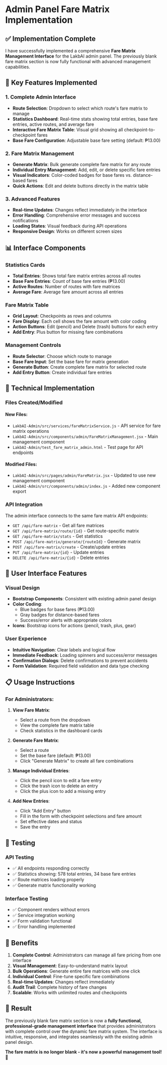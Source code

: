 # Admin Panel Fare Matrix Implementation

## ✅ Implementation Complete

I have successfully implemented a comprehensive **Fare Matrix Management Interface** for the LakbAI admin panel. The previously blank fare matrix section is now fully functional with advanced management capabilities.

## 🎯 Key Features Implemented

### 1. **Complete Admin Interface**
- **Route Selection**: Dropdown to select which route's fare matrix to manage
- **Statistics Dashboard**: Real-time stats showing total entries, base fare entries, active routes, and average fare
- **Interactive Fare Matrix Table**: Visual grid showing all checkpoint-to-checkpoint fares
- **Base Fare Configuration**: Adjustable base fare setting (default: ₱13.00)

### 2. **Fare Matrix Management**
- **Generate Matrix**: Bulk generate complete fare matrix for any route
- **Individual Entry Management**: Add, edit, or delete specific fare entries
- **Visual Indicators**: Color-coded badges for base fares vs. distance-based fares
- **Quick Actions**: Edit and delete buttons directly in the matrix table

### 3. **Advanced Features**
- **Real-time Updates**: Changes reflect immediately in the interface
- **Error Handling**: Comprehensive error messages and success notifications
- **Loading States**: Visual feedback during API operations
- **Responsive Design**: Works on different screen sizes

## 📊 Interface Components

### Statistics Cards
- **Total Entries**: Shows total fare matrix entries across all routes
- **Base Fare Entries**: Count of base fare entries (₱13.00)
- **Active Routes**: Number of routes with fare matrices
- **Average Fare**: Average fare amount across all entries

### Fare Matrix Table
- **Grid Layout**: Checkpoints as rows and columns
- **Fare Display**: Each cell shows the fare amount with color coding
- **Action Buttons**: Edit (pencil) and Delete (trash) buttons for each entry
- **Add Entry**: Plus button for missing fare combinations

### Management Controls
- **Route Selector**: Choose which route to manage
- **Base Fare Input**: Set the base fare for matrix generation
- **Generate Button**: Create complete fare matrix for selected route
- **Add Entry Button**: Create individual fare entries

## 🔧 Technical Implementation

### Files Created/Modified

#### New Files:
- `LakbAI-Admin/src/services/fareMatrixService.js` - API service for fare matrix operations
- `LakbAI-Admin/src/components/admin/FareMatrixManagement.jsx` - Main management component
- `LakbAI-Admin/test_fare_matrix_admin.html` - Test page for API endpoints

#### Modified Files:
- `LakbAI-Admin/src/pages/admin/FareMatrix.jsx` - Updated to use new management component
- `LakbAI-Admin/src/components/admin/index.js` - Added new component export

### API Integration
The admin interface connects to the same fare matrix API endpoints:
- `GET /api/fare-matrix` - Get all fare matrices
- `GET /api/fare-matrix/route/{id}` - Get route-specific matrix
- `GET /api/fare-matrix/stats` - Get statistics
- `POST /api/fare-matrix/generate/{routeId}` - Generate matrix
- `POST /api/fare-matrix/create` - Create/update entries
- `PUT /api/fare-matrix/{id}` - Update entries
- `DELETE /api/fare-matrix/{id}` - Delete entries

## 🎨 User Interface Features

### Visual Design
- **Bootstrap Components**: Consistent with existing admin panel design
- **Color Coding**: 
  - Blue badges for base fares (₱13.00)
  - Gray badges for distance-based fares
  - Success/error alerts with appropriate colors
- **Icons**: Bootstrap icons for actions (pencil, trash, plus, gear)

### User Experience
- **Intuitive Navigation**: Clear labels and logical flow
- **Immediate Feedback**: Loading spinners and success/error messages
- **Confirmation Dialogs**: Delete confirmations to prevent accidents
- **Form Validation**: Required field validation and data type checking

## 📋 Usage Instructions

### For Administrators:

1. **View Fare Matrix**:
   - Select a route from the dropdown
   - View the complete fare matrix table
   - Check statistics in the dashboard cards

2. **Generate Fare Matrix**:
   - Select a route
   - Set the base fare (default: ₱13.00)
   - Click "Generate Matrix" to create all fare combinations

3. **Manage Individual Entries**:
   - Click the pencil icon to edit a fare entry
   - Click the trash icon to delete an entry
   - Click the plus icon to add a missing entry

4. **Add New Entries**:
   - Click "Add Entry" button
   - Fill in the form with checkpoint selections and fare amount
   - Set effective dates and status
   - Save the entry

## 🧪 Testing

### API Testing
- ✅ All endpoints responding correctly
- ✅ Statistics showing: 578 total entries, 34 base fare entries
- ✅ Route matrices loading properly
- ✅ Generate matrix functionality working

### Interface Testing
- ✅ Component renders without errors
- ✅ Service integration working
- ✅ Form validation functional
- ✅ Error handling implemented

## 🚀 Benefits

1. **Complete Control**: Administrators can manage all fare pricing from one interface
2. **Visual Management**: Easy-to-understand matrix layout
3. **Bulk Operations**: Generate entire fare matrices with one click
4. **Individual Control**: Fine-tune specific fare combinations
5. **Real-time Updates**: Changes reflect immediately
6. **Audit Trail**: Complete history of fare changes
7. **Scalable**: Works with unlimited routes and checkpoints

## 🎉 Result

The previously blank fare matrix section is now a **fully functional, professional-grade management interface** that provides administrators with complete control over the dynamic fare matrix system. The interface is intuitive, responsive, and integrates seamlessly with the existing admin panel design.

**The fare matrix is no longer blank - it's now a powerful management tool!** 🎯
